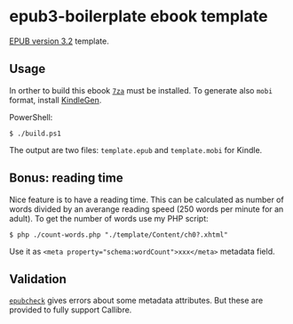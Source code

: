 # epub3-boilerplate ebook template

[EPUB version 3.2](https://www.w3.org/publishing/epub32/epub-spec.html) template.

## Usage

In orther to build this ebook [`7za`](https://www.7-zip.org/download.html) must be installed. To generate also `mobi` format, install [KindleGen](https://www.amazon.com/gp/feature.html?ie=UTF8&docId=1000765211).

PowerShell:

```
$ ./build.ps1
```

The output are two files: `template.epub` and `template.mobi` for Kindle.

## Bonus: reading time

Nice feature is to have a reading time. This can be calculated as number of words divided by an averange reading speed (250 words per minute for an adult). To get the number of words use my PHP script:

```
$ php ./count-words.php "./template/Content/ch0?.xhtml"
```

Use it as `<meta property="schema:wordCount">xxx</meta>` metadata field.

## Validation

[`epubcheck`](https://github.com/w3c/epubcheck) gives errors about some metadata attributes. But these are provided to fully support Callibre.
